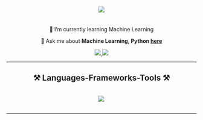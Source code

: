 <h1 align="center">
    <img src="https://readme-typing-svg.herokuapp.com/?font=Righteous&size=35&center=true&vCenter=true&width=500&height=70&duration=4000&lines=Hi+There!+👋;+I'm+Samruddhi+VS!;" />
</h1>


<br/>

<div align="center">
 🌱 I’m currently learning Machine Learning

💬 Ask me about **Machine Learning, Python [here](http://linkedin.com/in/samruddhi-v-s-691b62270)**
</div>
 
<div align="center"> 
   <a href="mailto:samruddhivs24@gmail.com">
    <img src="https://img.shields.io/badge/gmail-333333?style=for-the-badge&logo=gmail&logoColor=red" />
  </a>
  <a href="http://linkedin.com/in/samruddhi-v-s-691b62270" target="_blank">
    <img src="https://img.shields.io/badge/LinkedIn-0077B5?style=for-the-badge&logo=linkedin&logoColor=white" />
  </a>
  
</div>

<hr/>
 
<h2 align="center">⚒️ Languages-Frameworks-Tools ⚒️</h2>
<br/>
<div align="center">
    <img src="https://skillicons.dev/icons?i=html,css,vscode,github,git,mysql,python,javascript,c,machinelearning,scikit-learn,numpy,pandas,tensorflow" style="margin-right: 03px;" />
</div>


<br/>
<hr/>


